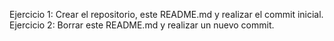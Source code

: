 Ejercicio 1: Crear el repositorio, este README.md y realizar el commit inicial.
Ejercicio 2: Borrar este README.md y realizar un nuevo commit.
